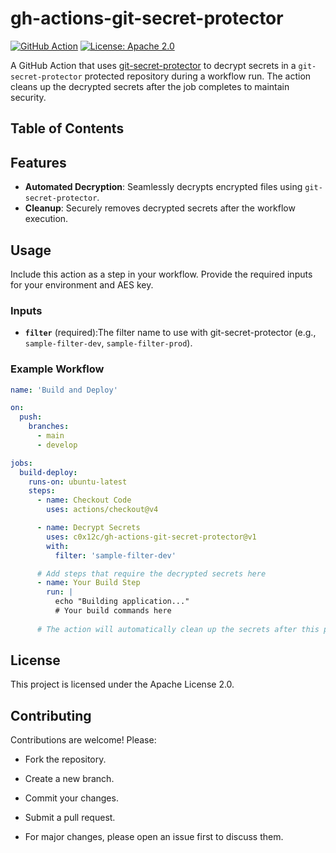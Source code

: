 # gh-actions-git-secret-protector

[![GitHub Action](https://img.shields.io/badge/action-git--secret--protector-blue?logo=github)](https://github.com/c0x12c/gh-actions-git-secret-protector)
[![License: Apache 2.0](https://img.shields.io/badge/license-Apache%202.0-green)](https://opensource.org/licenses/Apache-2.0)

A GitHub Action that uses [git-secret-protector](https://pypi.org/project/git-secret-protector/) to decrypt secrets in a `git-secret-protector` protected repository during a workflow run. The action cleans up the decrypted secrets after the job completes to maintain security.

## Table of Contents


## Features

- **Automated Decryption**: Seamlessly decrypts encrypted files using `git-secret-protector`.
- **Cleanup**: Securely removes decrypted secrets after the workflow execution.

## Usage

Include this action as a step in your workflow. Provide the required inputs for your environment and AES key.

### Inputs

- **`filter`** (required):The filter name to use with git-secret-protector (e.g., `sample-filter-dev`, `sample-filter-prod`).

### Example Workflow

```yaml
name: 'Build and Deploy'

on:
  push:
    branches:
      - main
      - develop

jobs:
  build-deploy:
    runs-on: ubuntu-latest
    steps:
      - name: Checkout Code
        uses: actions/checkout@v4

      - name: Decrypt Secrets
        uses: c0x12c/gh-actions-git-secret-protector@v1
        with:
          filter: 'sample-filter-dev'

      # Add steps that require the decrypted secrets here
      - name: Your Build Step
        run: |
          echo "Building application..."
          # Your build commands here
          
      # The action will automatically clean up the secrets after this point
```

## License

This project is licensed under the Apache License 2.0.

## Contributing
Contributions are welcome! Please:

- Fork the repository.
- Create a new branch.
- Commit your changes.
- Submit a pull request.

- For major changes, please open an issue first to discuss them.
